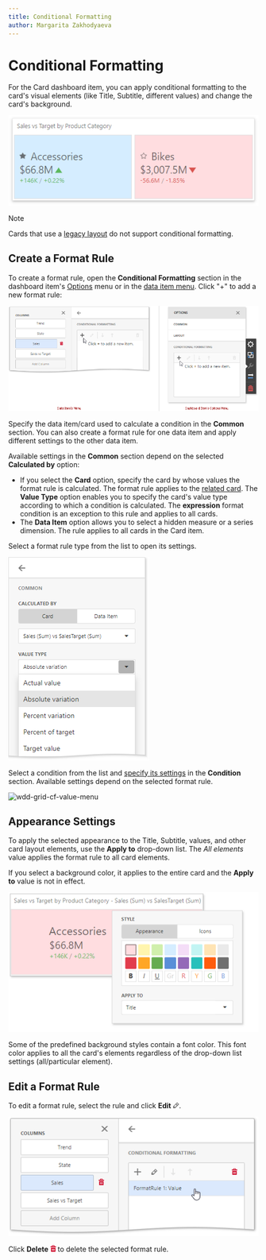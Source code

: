 ```yaml
---
title: Conditional Formatting
author: Margarita Zakhodyaeva
---
```


# Conditional Formatting

For the Card dashboard item, you can apply conditional formatting to the card's visual elements (like Title, Subtitle, different values) and change the card's background.

![](../../../../images/web-dashboard-card-conditional-formatting.png)

> [!Note]
> Cards that use a [legacy layout](https://docs.devexpress.com/Dashboard/118608/create-dashboards/create-dashboards-on-the-web/designing-dashboard-items/cards/layout#legacy-layout-v162-and-earlier) do not support conditional formatting.

## Create a Format Rule

To create a format rule, open the **Conditional Formatting** section in the dashboard item's [Options](../../ui-elements/dashboard-item-menu.md) menu or in the [data item menu](../../ui-elements/data-item-menu.md). Click "+" to add a new format rule:
	
![wed-dashboard-cf-add-rule](../../../../images/wed-dashboard-cf-add-rule.png)
	
Specify the data item/card used to calculate a condition in the **Common** section. You can also create a format rule for one data item and apply different settings to the other data item. 

Available settings in the **Common** section depend on the selected **Calculated by** option:

* If you select the **Card** option, specify the card by whose values the format rule is calculated. The format rule applies to the [related card](providing-data.md). The **Value Type** option enables you to specify the card's value type according to which a condition is calculated. The **expression** format condition is an exception to this rule and applies to all cards.
* The **Data Item** option allows you to select a hidden measure or a series dimension. The rule applies to all cards in the Card item.

Select a format rule type from the list to open its settings.
	
![wdd-grid-cf-select-rule-type](../../../../images/wdd-card-cf-select-rule.png)

Select a condition from the list and [specify its settings](#appearance-settings) in the **Condition** section. Available settings depend on the selected format rule.
	
![wdd-grid-cf-value-menu](../../../../images/img126023.png)

## Appearance Settings  

To apply the selected appearance to the Title, Subtitle, values, and other card layout elements, use the **Apply to** drop-down list. The _All elements_ value applies the format rule to all card elements.

If you select a background color, it applies to the entire card and the **Apply to** value is not in effect.

![](../../../../images/web-conditional-formatting-card.png)

Some of the predefined background styles contain a font color. This font color applies to all the card's elements regardless of the drop-down list settings (all/particular element).

## Edit a Format Rule

To edit a format rule, select the rule and click **Edit** ![wdd-icon-edit-collection-value-item](../../../../images/wdd-icon-edit-collection-value-item126050.png).

![wdd-grid-cf-edit-rule](../../../../images/wdd-grid-cf-edit-rule126025.png)

Click **Delete** ![wdd-icon-delete-big](../../../../images/wdd-icon-delete-big126104.png) to delete the selected format rule.
